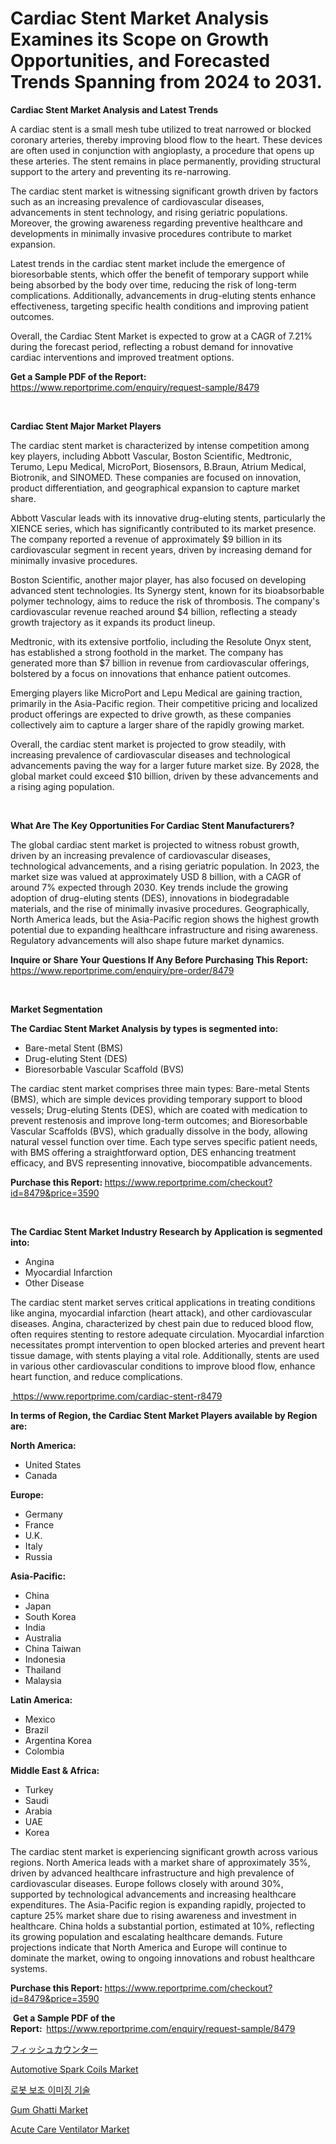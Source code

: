 <p><h1>Cardiac Stent Market Analysis Examines its Scope on Growth Opportunities, and Forecasted Trends Spanning from 2024 to 2031.</h1></p><p><strong>Cardiac Stent Market Analysis and Latest Trends</strong></p>
<p><p>A cardiac stent is a small mesh tube utilized to treat narrowed or blocked coronary arteries, thereby improving blood flow to the heart. These devices are often used in conjunction with angioplasty, a procedure that opens up these arteries. The stent remains in place permanently, providing structural support to the artery and preventing its re-narrowing.</p><p>The cardiac stent market is witnessing significant growth driven by factors such as an increasing prevalence of cardiovascular diseases, advancements in stent technology, and rising geriatric populations. Moreover, the growing awareness regarding preventive healthcare and developments in minimally invasive procedures contribute to market expansion. </p><p>Latest trends in the cardiac stent market include the emergence of bioresorbable stents, which offer the benefit of temporary support while being absorbed by the body over time, reducing the risk of long-term complications. Additionally, advancements in drug-eluting stents enhance effectiveness, targeting specific health conditions and improving patient outcomes. </p><p>Overall, the Cardiac Stent Market is expected to grow at a CAGR of 7.21% during the forecast period, reflecting a robust demand for innovative cardiac interventions and improved treatment options.</p></p>
<p><strong>Get a Sample PDF of the Report:&nbsp;</strong> <a href="https://www.reportprime.com/enquiry/request-sample/8479">https://www.reportprime.com/enquiry/request-sample/8479</a></p>
<p>&nbsp;</p>
<p><strong>Cardiac Stent Major Market Players</strong></p>
<p><p>The cardiac stent market is characterized by intense competition among key players, including Abbott Vascular, Boston Scientific, Medtronic, Terumo, Lepu Medical, MicroPort, Biosensors, B.Braun, Atrium Medical, Biotronik, and SINOMED. These companies are focused on innovation, product differentiation, and geographical expansion to capture market share.</p><p>Abbott Vascular leads with its innovative drug-eluting stents, particularly the XIENCE series, which has significantly contributed to its market presence. The company reported a revenue of approximately $9 billion in its cardiovascular segment in recent years, driven by increasing demand for minimally invasive procedures.</p><p>Boston Scientific, another major player, has also focused on developing advanced stent technologies. Its Synergy stent, known for its bioabsorbable polymer technology, aims to reduce the risk of thrombosis. The company's cardiovascular revenue reached around $4 billion, reflecting a steady growth trajectory as it expands its product lineup.</p><p>Medtronic, with its extensive portfolio, including the Resolute Onyx stent, has established a strong foothold in the market. The company has generated more than $7 billion in revenue from cardiovascular offerings, bolstered by a focus on innovations that enhance patient outcomes.</p><p>Emerging players like MicroPort and Lepu Medical are gaining traction, primarily in the Asia-Pacific region. Their competitive pricing and localized product offerings are expected to drive growth, as these companies collectively aim to capture a larger share of the rapidly growing market.</p><p>Overall, the cardiac stent market is projected to grow steadily, with increasing prevalence of cardiovascular diseases and technological advancements paving the way for a larger future market size. By 2028, the global market could exceed $10 billion, driven by these advancements and a rising aging population.</p></p>
<p>&nbsp;</p>
<p><strong>What Are The Key Opportunities For Cardiac Stent Manufacturers?</strong></p>
<p><p>The global cardiac stent market is projected to witness robust growth, driven by an increasing prevalence of cardiovascular diseases, technological advancements, and a rising geriatric population. In 2023, the market size was valued at approximately USD 8 billion, with a CAGR of around 7% expected through 2030. Key trends include the growing adoption of drug-eluting stents (DES), innovations in biodegradable materials, and the rise of minimally invasive procedures. Geographically, North America leads, but the Asia-Pacific region shows the highest growth potential due to expanding healthcare infrastructure and rising awareness. Regulatory advancements will also shape future market dynamics.</p></p>
<p><strong>Inquire or Share Your Questions If Any Before Purchasing This Report:</strong> <a href="https://www.reportprime.com/enquiry/pre-order/8479">https://www.reportprime.com/enquiry/pre-order/8479</a></p>
<p>&nbsp;</p>
<p><strong>Market Segmentation</strong></p>
<p><strong>The Cardiac Stent Market Analysis by types is segmented into:</strong></p>
<p><ul><li>Bare-metal Stent (BMS)</li><li>Drug-eluting Stent (DES)</li><li>Bioresorbable Vascular Scaffold (BVS)</li></ul></p>
<p><p>The cardiac stent market comprises three main types: Bare-metal Stents (BMS), which are simple devices providing temporary support to blood vessels; Drug-eluting Stents (DES), which are coated with medication to prevent restenosis and improve long-term outcomes; and Bioresorbable Vascular Scaffolds (BVS), which gradually dissolve in the body, allowing natural vessel function over time. Each type serves specific patient needs, with BMS offering a straightforward option, DES enhancing treatment efficacy, and BVS representing innovative, biocompatible advancements.</p></p>
<p><strong>Purchase this Report:&nbsp;</strong><a href="https://www.reportprime.com/checkout?id=8479&price=3590">https://www.reportprime.com/checkout?id=8479&price=3590</a></p>
<p>&nbsp;</p>
<p><strong>The Cardiac Stent Market Industry Research by Application is segmented into:</strong></p>
<p><ul><li>Angina</li><li>Myocardial Infarction</li><li>Other Disease</li></ul></p>
<p><p>The cardiac stent market serves critical applications in treating conditions like angina, myocardial infarction (heart attack), and other cardiovascular diseases. Angina, characterized by chest pain due to reduced blood flow, often requires stenting to restore adequate circulation. Myocardial infarction necessitates prompt intervention to open blocked arteries and prevent heart tissue damage, with stents playing a vital role. Additionally, stents are used in various other cardiovascular conditions to improve blood flow, enhance heart function, and reduce complications.</p></p>
<p><a href="https://www.reportprime.com/cardiac-stent-r8479">&nbsp;https://www.reportprime.com/cardiac-stent-r8479</a></p>
<p><strong>In terms of Region, the Cardiac Stent Market Players available by Region are:</strong></p>
<p>
    <p> <strong> North America: </strong>
        <ul>
            <li>United States</li>
            <li>Canada</li>
        </ul>
        </p> 
    <p> <strong> Europe: </strong>
        <ul>
            <li>Germany</li>
            <li>France</li>
            <li>U.K.</li>
            <li>Italy</li>
            <li>Russia</li>
        </ul>
        </p> 
    <p> <strong> Asia-Pacific: </strong>
        <ul>
            <li>China</li>
            <li>Japan</li>
            <li>South Korea</li>
            <li>India</li>
            <li>Australia</li>
            <li>China Taiwan</li>
            <li>Indonesia</li>
            <li>Thailand</li>
            <li>Malaysia</li>
        </ul>
        </p> 
    <p> <strong> Latin America: </strong>
        <ul>
            <li>Mexico</li>
            <li>Brazil</li>
            <li>Argentina Korea</li>
            <li>Colombia</li>
        </ul>
        </p> 
    <p> <strong> Middle East & Africa: </strong>
        <ul>
            <li>Turkey</li>
            <li>Saudi</li>
            <li>Arabia</li>
            <li>UAE</li>
            <li>Korea</li>
        </ul>
    </p>
    </p>
<p><p>The cardiac stent market is experiencing significant growth across various regions. North America leads with a market share of approximately 35%, driven by advanced healthcare infrastructure and high prevalence of cardiovascular diseases. Europe follows closely with around 30%, supported by technological advancements and increasing healthcare expenditures. The Asia-Pacific region is expanding rapidly, projected to capture 25% market share due to rising awareness and investment in healthcare. China holds a substantial portion, estimated at 10%, reflecting its growing population and escalating healthcare demands. Future projections indicate that North America and Europe will continue to dominate the market, owing to ongoing innovations and robust healthcare systems.</p></p>
<p><strong>Purchase this Report: </strong><a href="https://www.reportprime.com/checkout?id=8479&price=3590">https://www.reportprime.com/checkout?id=8479&price=3590</a></p>
<p>&nbsp;<strong>Get a Sample PDF of the Report:&nbsp;&nbsp;</strong><a href="https://www.reportprime.com/enquiry/request-sample/8479">https://www.reportprime.com/enquiry/request-sample/8479</a></p>
<p><strong></strong></p>
<p><p><a href="https://medium.com/@giygjksk10/%E5%9C%B0%E5%9F%9F%E5%B8%82%E5%A0%B4%E3%81%AF%E9%AD%9A%E3%82%AB%E3%82%A6%E3%83%B3%E3%82%BF%E3%83%BC%E5%B8%82%E5%A0%B4%E3%81%AE%E9%9D%A9%E6%96%B0%E3%81%AB%E3%81%A9%E3%81%AE%E3%82%88%E3%81%86%E3%81%AB%E9%81%A9%E5%BF%9C%E3%81%97%E3%81%A6%E3%81%84%E3%81%BE%E3%81%99%E3%81%8B-2024%E5%B9%B4%E3%81%8B%E3%82%892031%E5%B9%B4%E3%81%BE%E3%81%A7%E3%81%AE%E4%B8%BB%E8%A6%81%E3%81%AA%E5%B8%82%E5%A0%B4%E5%8B%95%E5%90%91%E3%81%A8%E4%BA%88%E6%B8%AC-6802fdf5c928">フィッシュカウンター</a></p><p><a href="https://issuu.com/reportprime-2/docs/automotive-spark-coils-market-size-_2ed3f64ed92463">Automotive Spark Coils Market</a></p><p><a href="https://medium.com/@brendanmata77/robotic-assisted-imaging-technologies-market-%EC%9D%98-%EA%B8%80%EB%A1%9C%EB%B2%8C-%EC%8B%9C%EC%9E%A5-%EA%B0%9C%EC%9A%94%EB%8A%94-%EC%A0%84-%EC%84%B8%EA%B3%84-%EB%B0%8F-%EC%A3%BC%EC%9A%94-%EC%8B%9C%EC%9E%A5%EC%9D%98-%EC%82%B0%EC%97%85%EC%97%90-%EC%98%81%ED%96%A5%EC%9D%84-%EB%AF%B8%EC%B9%98%EB%8A%94-%EC%A3%BC%EC%9A%94-%ED%8A%B8%EB%A0%8C%EB%93%9C%EC%97%90-%EB%8C%80%ED%95%9C-ee90bac6b479">로봇 보조 이미징 기술</a></p><p><a href="https://www.linkedin.com/pulse/in-depth-analysis-global-gum-ghatti-market-scope-its-rapid-jqgyf?trackingId=9G7XJ0V8QFC0VSPllDriTA%3D%3D">Gum Ghatti Market</a></p><p><a href="https://github.com/MatthewHernandez403/Market-Research-Report-List-1/blob/main/acute-care-ventilator-market.md">Acute Care Ventilator Market</a></p></p>